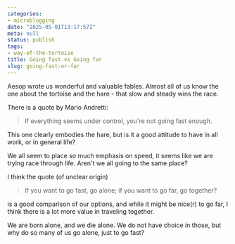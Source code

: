 ```yaml
---
categories:
- microblogging
date: "2025-05-01T13:17:57Z"
meta: null
status: publish
tags:
- way-of-the-tortoise
title: Going fast vs Going far
slug: going-fast-or-far
---
```


Aesop wrote us wonderful and valuable fables. Almost all of us know the one
about the tortoise and the hare - that slow and steady wins the race.

There is a quote by Mario Andretti:

> If everything seems under control, you're not going fast enough.

This one clearly embodies the hare, but is it a good attitude to have in all
work, or in general life?

We all seem to place so much emphasis on speed, it seems like we are trying race
through life. Aren't we all going to the same place?

I think the quote (of unclear origin)

> If you want to go fast, go alone; if you want to go far, go together?

is a good comparison of our options, and while it might be nice(r) to go far, I
think there is a lot more value in traveling together.

We are born alone, and we die alone. We do not have choice in those, but why do
so many of us go alone, just to go fast?
